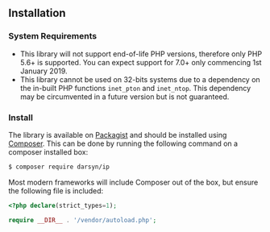 ## Installation

### System Requirements

- This library will not support end-of-life PHP versions, therefore only PHP
  5.6+ is supported. You can expect support for 7.0+ only commencing 1st January
  2019.
- This library cannot be used on 32-bits systems due to a dependency on the
  in-built PHP functions `inet_pton` and `inet_ntop`. This dependency may be
  circumvented in a future version but is not guaranteed.

### Install

The library is available on [Packagist](https://packagist.org/packages/darsyn/ip)
and should be installed using [Composer](https://getcomposer.org/). This can be 
done by running the following command on a composer installed box:

```bash
$ composer require darsyn/ip
```

Most modern frameworks will include Composer out of the box, but ensure the
following file is included:

```php
<?php declare(strict_types=1);

require __DIR__ . '/vendor/autoload.php';
```
